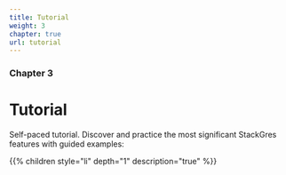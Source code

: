 ```yaml
---
title: Tutorial
weight: 3
chapter: true
url: tutorial
---
```


### Chapter 3

# Tutorial

Self-paced tutorial. Discover and practice the most significant StackGres features with guided examples:


{{% children style="li" depth="1" description="true" %}}
